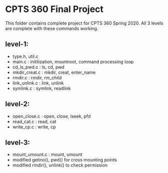 # CPTS 360 Final Project
This folder contains complete project for CPTS 360 Spring 2020.
All 3 levels are complete with these commands working.

## level-1:
* type.h, util.c
* main.c         : initilization, mountroot, command processing loop
* cd_ls_pwd.c    : ls, cd, pwd 
* mkdir_creat.c  : mkdir, creat, enter_name
* rmdir.c        : rmdir, rm_child 
* link_unlink.c  : link, unlink
* symlink.c      : symlink, readlink

## level-2:
* open_close.c   : open, close, lseek, pfd
* read_cat.c     : read, cat 
* write_cp.c     : write, cp 
   
## level-3:
* mount_umount.c : mount, umount
* modified getino(), pwd() for cross mounting points
* modified rmdir(), unlink() to check permission
